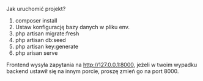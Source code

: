 Jak uruchomić projekt?

1) composer install
2) Ustaw konfigurację bazy danych w  pliku env.
3) php artisan migrate:fresh
4) php artisan db:seed
5) php artisan key:generate
6) php arisan serve

Frontend wysyła zapytania na http://127.0.0.1:8000, jeżeli w twoim wypadku backend ustawił się na innym porcie, proszę zmień go na port 8000.
